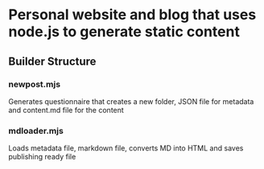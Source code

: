 # Personal website and blog that uses node.js to generate static content

## Builder Structure

### newpost.mjs

Generates questionnaire that creates a new folder, JSON file for metadata and content.md file for the content

### mdloader.mjs

Loads metadata file, markdown file, converts MD into HTML and saves publishing ready file
